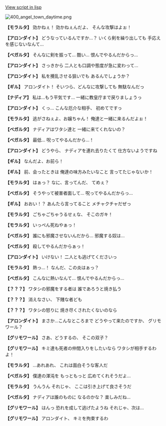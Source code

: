 [View script in lisp](../scripts/100503013.txt)

![400_angel_town_daytime.png](../images/backgrounds/400_angel_town_daytime.png)

**【モラルタ】**
効かねぇ！
効かねぇんだよ、
そんな攻撃はよぉ！

**【アロンダイト】**
どうなっているんですか…？
いくら剣を繰り出しても
手応えを感じないなんて…

**【ベガルタ】**
そんなに剣を振って…
酷い…
恨んでやるんだからっ…

**【アロンダイト】**
さっきから
二人とも口調や態度が急に変わって…

**【アロンダイト】**
私を攪乱させる狙いでも
あるんでしょうか？

**【ギル】**
アロンダイト！
そいつら、どんなに攻撃しても
無駄なんだっ

**【ナディア】**
私は…もう平気です…
一緒に教皇庁まで戻りましょうっ

**【アロンダイト】**
くっ…
こんな厄介な相手、
初めてですっ

**【モラルタ】**
逃がさねぇよ、お嬢ちゃん！
俺達と一緒に来るんだよぉ！

**【ベガルタ】**
ナディアはワタシ達と
一緒に来てくれないの？

**【ベガルタ】**
最低…
呪ってやるんだから…！

**【アロンダイト】**
どうやら、
ナディアを連れ去りたくて
仕方ないようですね

**【ギル】**
なんだよ、お前ら！

**【ギル】**
前、会ったときは
俺達の味方みたいなこと
言ってたじゃないか！

**【モラルタ】**
はぁっ？
なに、言ってんだ、
てめぇ？

**【ベガルタ】**
そうやって被害者面して…
呪ってやるんだからっ…

**【ギル】**
おおい！？
あんたら言ってること
メチャクチャだぜっ

**【モラルタ】**
ごちゃごちゃうるせぇな、
そこのガキ！

**【モラルタ】**
いっぺん死ねやぁっ！

**【ベガルタ】**
誰にも邪魔させないんだから…
邪魔する奴は…

**【ベガルタ】**
殺してやるんだからぁっ！

**【アロンダイト】**
いけない！
二人とも逃げてくださいっ

**【モラルタ】**
熱っ…！
なんだ、この炎はぁっ？

**【ベガルタ】**
こんなに熱いなんて…
恨んでやるんだからっ…

**【？？？】**
ワタシの邪魔をする者は
誰であろうと焼き払う

**【？？？】**
消えなさい、
下賤な者ども

**【？？？】**
ワタシの怒りに
焼き尽くされたくないのなら

**【アロンダイト】**
まさか…こんなところまで
どうやって来たのですか、
グリモワール？

**【グリモワール】**
さあ、どうするの、
そこの双子？

**【グリモワール】**
キミ達も死者の仲間入りをしたいなら
ワタシが相手するわよ！

**【モラルタ】**
…あれあれ、
これは面白そうな客人だ

**【ベガルタ】**
僕達の渾沌を
もっともっと
広めてくれそうだよ…

**【モラルタ】**
うんうん
それじゃ、
ここは引き上げて良さそうだ

**【ベガルタ】**
ナディアは誰のものに
なるのかな？
楽しみだね…

**【グリモワール】**
はんっ
恐れを成して逃げたようね
それじゃ、次は…

**【グリモワール】**
アロンダイト、
キミを拘束するわ
